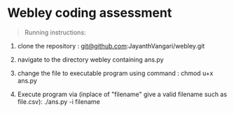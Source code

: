 # Webley coding assessment

> Running instructions:

1. clone the repository :
  git@github.com:JayanthVangari/webley.git


2. navigate to the directory webley containing ans.py

3. change the file to executable program using command : chmod u+x ans.py

4. Execute program via (inplace of "filename" give a valid filename such as file.csv): 
    ./ans.py -i filename

